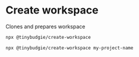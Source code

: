 # Create workspace

Clones and prepares workspace

```bash
npx @tinybudgie/create-workspace
```

```bash
npx @tinybudgie/create-workspace my-project-name
```